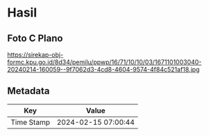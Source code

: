 # Hasil

## Foto C Plano

https://sirekap-obj-formc.kpu.go.id/8d34/pemilu/ppwp/16/71/10/10/03/1671101003040-20240214-160059--9f7062d3-4cd8-4604-9574-4f84c521af18.jpg


## Metadata

| Key        | Value               |
| ---------- | ------------------- |
| Time Stamp | 2024-02-15 07:00:44 |



